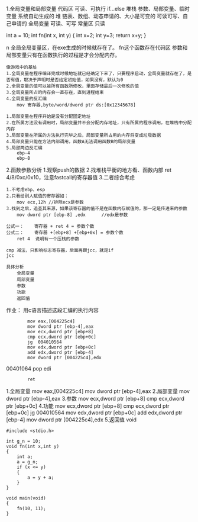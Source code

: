1.全局变量和局部变量
	代码区		可读、可执行	if...else
	堆栈		参数、局部变量、临时变量	系统自动生成的
	堆			链表、数组、动态申请的、大小是可变的	可读可写、自己申请的
	全局变量	可读、可写
	常量区		只读
	
int a = 10;
int fn(int x, int y)
{
	int x=2;
	int y=3;
	return x+y;
}

n	全局全局变量区，在exe生成的时候就存在了。
fn这个函数存在代码区	
参数和局部变量只有在函数执行的过程是才会分配内存。

	像游戏中的基址
	1.全局变量在程序编译完成时候地址就已经确定下来了，只要程序启动，全局变量就存在了，是否有值，取决于声明时是否给定初始值，如果没有，默认为0
	2.全局变量的值可以被所有函数所修改，里面存储最后一次修改的值
	3.全局变量所占的内存会一直存在，直到进程结束
	4.全局变量的反汇编
		mov 寄存器,byte/word/dword ptr ds:[0x12345678]
		
	1.局部变量在程序开始是没有分配固定地址
	2.在所属方法没有调用时，局部变量并不会分配内存地址，只有所属的程序调用，在堆栈中分配内存
	3.局部变量在所属的方法执行完毕之后，局部变量所占用的内存将变成垃圾数据
	4.局部变量只能在方法内部调用，函数A无法调用函数B的局部变量
	5.局部两边反汇编
		ebp-4
		ebp-8
		
2.函数参数分析
	1.观察push的数据
	2.找堆栈平衡的地方看、函数内部	ret 4/8/0xc/0x10，注意fastcall的寄存器值
	3.二者综合考虑
	
	1.不考虑ebp、esp
	2.只看给别人赋值的寄存器如：
		mov ecx,12h	//排除ecx是参数
	3.找到之后，追查其来源，如果该寄存器的值不是在函数内存赋值的，那一定是传进来的参数
		mov	dword ptr [ebp-8] ,edx		//edx是参数
	
	公式一：	寄存器 + ret 4 = 参数个数
	公式二：	寄存器 +[ebp+8] +[ebp+0x] = 参数个数
		ret 4  说明有一个压栈的参数
	
	cmp	减法，只影响标志寄存器，后面再跟jcc，就是if
	jcc
	
	具体分析
		全局变量
		局部变量
		参数
		功能
		返回值
	






	
作业：
	用c语言描述这段汇编的执行内容
	
	
	
			mov eax,[004225c4]
			mov dword ptr [ebp-4],eax
			mov ecx,dword ptr [ebp+8]
			cmp ecx,dword ptr [ebp+0c]
			jg	004010564
			mov edx,dword ptr [ebp+0c]
			add edx,dword ptr [ebp-4]
			mov dword ptr [004225c4],edx
00401064	pop edi

			ret
1.全局变量
	mov eax,[004225c4]
	mov dword ptr [ebp-4],eax
2.局部变量
	mov dword ptr [ebp-4],eax
3.参数
	mov ecx,dword ptr [ebp+8]
	cmp ecx,dword ptr [ebp+0c]
4.功能
	mov ecx,dword ptr [ebp+8]
	cmp ecx,dword ptr [ebp+0c]
	jg	004010564
	mov edx,dword ptr [ebp+0c]
	add edx,dword ptr [ebp-4]
	mov dword ptr [004225c4],edx
5.返回值
	void
	
```
#include <stdio.h>

int g_n = 10;
void fn(int x,int y)
{
	int a;
	a = g_n;
	if (x <= y)
	{
		a = y + a;
	}
}

void main(void)
{
	fn(10, 11);
}
```